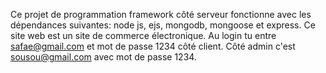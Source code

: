 Ce projet de programmation framework côté serveur fonctionne avec les dépendances suivantes: node js, ejs, mongodb, mongoose et express.
Ce site web est un site de commerce électronique.
Au login tu entre safae@gmail.com et mot de passe 1234 côté client.
Côté admin c'est sousou@gmail.com avec mot de passe 1234.
